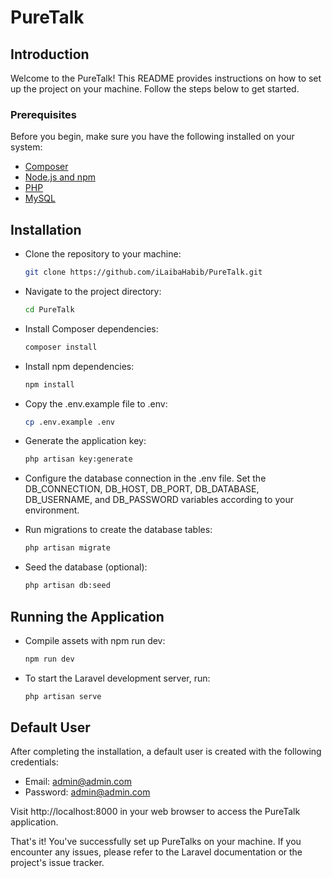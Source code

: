# PureTalk

## Introduction

Welcome to the PureTalk! This README provides instructions on how to set up the project on your machine. Follow the steps below to get started.

### Prerequisites

Before you begin, make sure you have the following installed on your system:

- [Composer](https://getcomposer.org/)
- [Node.js and npm](https://nodejs.org/)
- [PHP](https://www.php.net/)
- [MySQL](https://www.mysql.com/)

## Installation

- Clone the repository to your machine:

   ```bash
   git clone https://github.com/iLaibaHabib/PureTalk.git

- Navigate to the project directory:

   ```bash
   cd PureTalk

- Install Composer dependencies:

   ```bash
   composer install

- Install npm dependencies:

   ```bash
   npm install

- Copy the .env.example file to .env:

   ```bash
   cp .env.example .env

- Generate the application key:

   ```bash
   php artisan key:generate

- Configure the database connection in the .env file. Set the DB_CONNECTION, DB_HOST, DB_PORT, DB_DATABASE, DB_USERNAME, and DB_PASSWORD variables according to your environment.

- Run migrations to create the database tables:

   ```bash
   php artisan migrate

- Seed the database (optional):

   ```bash
   php artisan db:seed

## Running the Application

- Compile assets with npm run dev:

   ```bash
   npm run dev

- To start the Laravel development server, run:

   ```bash
   php artisan serve

## Default User

After completing the installation, a default user is created with the following credentials:

- Email: admin@admin.com
- Password: admin@admin.com

Visit http://localhost:8000 in your web browser to access the PureTalk application.

That's it! You've successfully set up PureTalks on your machine. If you encounter any issues, please refer to the Laravel documentation or the project's issue tracker.
